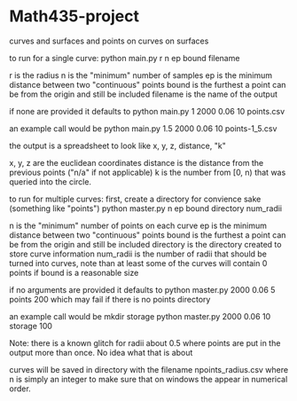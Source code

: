# Math435-project
curves and surfaces and points on curves on surfaces


to run for a single curve:
python main.py r n ep bound filename

r is the radius
n is the "minimum" number of samples
ep is the minimum distance between two "continuous" points
bound is the furthest a point can be from the origin and still be included
filename is the name of the output

if none are provided it defaults to 
python main.py 1 2000 0.06 10 points.csv

an example call would be
python main.py 1.5 2000 0.06 10 points-1_5.csv


the output is a spreadsheet to look like
x, y, z, distance, "k"

x, y, z are the euclidean coordinates 
distance is the distance from the previous points ("n/a" if not applicable)
k is the number from [0, n) that was queried into the circle.


to run for multiple curves:
first, create a directory for convience sake (something like "points")
python master.py n ep bound directory num_radii

n is the "minimum" number of points on each curve
ep is the minimum distance between two "continuous" points
bound is the furthest a point can be from the origin and still be included
directory is the directory created to store curve information
num_radii is the number of radii that should be turned into curves, note than at least some of the curves will contain 0 points if bound is a reasonable size

if no arguments are provided it defaults to
python master.py 2000 0.06 5 points 200
which may fail if there is no points directory

an example call would be
mkdir storage
python master.py 2000 0.06 10 storage 100

Note: there is a known glitch for radii about 0.5 where points are put in the output more than once.
No idea what that is about

curves will be saved in directory with the filename npoints_radius.csv where n is simply an integer to make sure that on windows the appear in numerical order.

